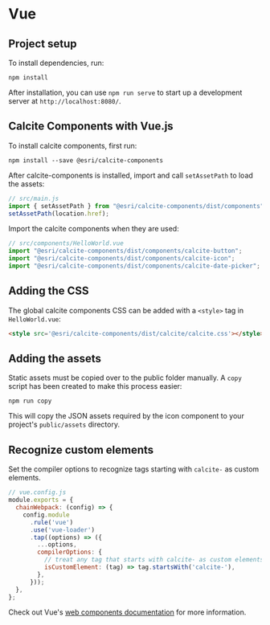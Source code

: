 # Vue

## Project setup

To install dependencies, run:

```
npm install
```

After installation, you can use `npm run serve` to start up a development server at `http://localhost:8080/`.

## Calcite Components with Vue.js

To install calcite components, first run:

```
npm install --save @esri/calcite-components
```

After calcite-components is installed, import and call `setAssetPath` to load the assets:

```js
// src/main.js
import { setAssetPath } from "@esri/calcite-components/dist/components";
setAssetPath(location.href);
```

Import the calcite components when they are used:
```js
// src/components/HelloWorld.vue
import "@esri/calcite-components/dist/components/calcite-button";
import "@esri/calcite-components/dist/components/calcite-icon";
import "@esri/calcite-components/dist/components/calcite-date-picker";
```

## Adding the CSS

The global calcite components CSS can be added with a `<style>` tag in `HelloWorld.vue`:

```html
<style src='@esri/calcite-components/dist/calcite/calcite.css'></style>
```

## Adding the assets

Static assets must be copied over to the public folder manually. A `copy` script has been created to make this process easier:

```
npm run copy
```

This will copy the JSON assets required by the icon component to your project's `public/assets` directory.


## Recognize custom elements

Set the compiler options to recognize tags starting with `calcite-` as custom elements.

```js
// vue.config.js
module.exports = {
  chainWebpack: (config) => {
    config.module
      .rule('vue')
      .use('vue-loader')
      .tap((options) => ({
        ...options,
        compilerOptions: {
          // treat any tag that starts with calcite- as custom elements
          isCustomElement: (tag) => tag.startsWith('calcite-'),
        },
      }));
  },
};
```

Check out Vue's [web components documentation](https://v3.vuejs.org/guide/web-components.html) for more information.